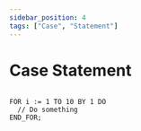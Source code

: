 ```yaml
---
sidebar_position: 4
tags: ["Case", "Statement"]
---
```


# Case Statement

```iecst

FOR i := 1 TO 10 BY 1 DO
  // Do something
END_FOR;

```
